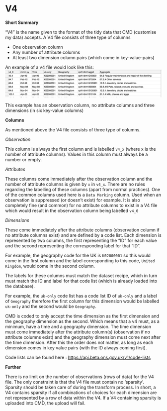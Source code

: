 # V4

**Short Summary**

“V4” is the name given to the format of the tidy data that CMD (customise my data) accepts.  A V4 file consists of three type of columns 
- One observation column 
- Any number of attribute columns
- At least two dimension column pairs (which come in key-value-pairs)

An example of a v4 file would look like this: ![v4](https://github.com/ONS-OpenData/dp-opendata-upload/blob/main/documentation/v4_example.png)

This example has an observation column, no attribute columns and three dimensions (in six key-value columns)

**Columns**

As mentioned above the V4 file consists of three type of columns. 

*Observation*

This column is always the first column and is labelled `v4_x` (where x is the number of attribute columns). Values in this column must always be a number or empty.

*Attributes*

These columns come immediately after the observation column and the number of attribute columns is given by `x` in `v4_x`. There are no rules regarding the labelling of these columns (apart from normal practices).
One of the common columns used here is a `Data Marking` column. Used when an observation is suppressed (or doesn’t exist) for example.
It is also completely fine (and common) for no attribute columns to exist in a V4 file which would result in the observation column being labelled `v4_0`

*Dimensions*

These come immediately after the attribute columns (observation column if no attribute columns exist) and are defined by a code list. Each dimension is represented by two columns, the first representing the “ID” for each value and the second representing the corresponding label for that “ID”. 

For example, the geography code for the UK is `K02000001` so this would come in the first column and the label corresponding to this code, `United Kingdom`, would come in the second column.

The labels for these columns must match the dataset recipe, which in turn must match the ID and label for that code list (which is already loaded into the database). 

For example, the `uk-only` code list has a code list ID of `uk-only` and a label of `Geography` therefore the first column for this dimension would be labelled `uk-only` and the second would be `Geography`.

CMD is coded to only accept the time dimension as the first dimension and the geography dimension as the second. Which means that a v4 must, as a minimum, have a time and a geography dimension. The time dimension must come immediately after the attribute column(s) (observation if no attribute columns exist) and the geography dimension must come next after the time dimension. After this the order does not matter, as long as each dimension comes in key value pairs (with the ID always coming first).

Code lists can be found here : https://api.beta.ons.gov.uk/v1/code-lists 

**Further**

There is no limit on the number of observations (rows of data) for the V4 file. The only constraint is that the V4 file must contain no ‘sparsity’. Sparsity should be taken care of during the transform process. In short, a V4 contains sparsity if all combinations of choices for each dimension are not represented by a row of data within the V4. If a V4 containing sparsity is uploaded into CMD, the upload will fail.

